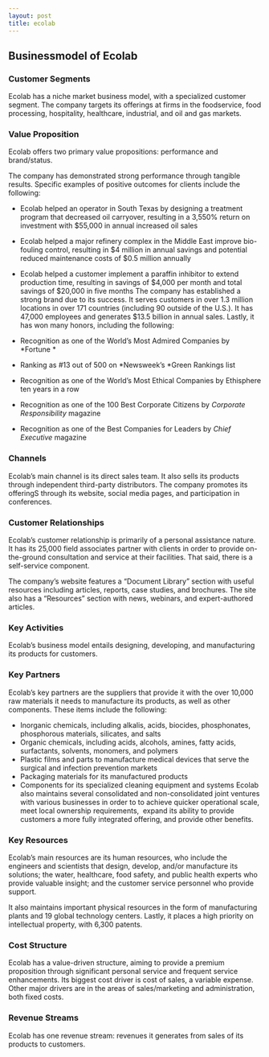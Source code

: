 ```yaml
---
layout: post
title: ecolab
---
```


Businessmodel of Ecolab
------------------------

### Customer Segments

Ecolab has a niche market business model, with a specialized customer segment. The company targets its offerings at firms in the foodservice, food processing, hospitality, healthcare, industrial, and oil and gas markets.

### Value Proposition

Ecolab offers two primary value propositions: performance and brand/status.

The company has demonstrated strong performance through tangible results. Specific examples of positive outcomes for clients include the following:

 * Ecolab helped an operator in South Texas by designing a treatment program that decreased oil carryover, resulting in a 3,550% return on investment with $55,000 in annual increased oil sales
* Ecolab helped a major refinery complex in the Middle East improve bio-fouling control, resulting in $4 million in annual savings and potential reduced maintenance costs of $0.5 million annually
* Ecolab helped a customer implement a paraffin inhibitor to extend production time, resulting in savings of $4,000 per month and total savings of $20,000 in five months
 The company has established a strong brand due to its success. It serves customers in over 1.3 million locations in over 171 countries (including 90 outside of the U.S.). It has 47,000 employees and generates $13.5 billion in annual sales. Lastly, it has won many honors, including the following:

 * Recognition as one of the World’s Most Admired Companies by *Fortune *
* Ranking as #13 out of 500 on *Newsweek’s *Green Rankings list
* Recognition as one of the World’s Most Ethical Companies by Ethisphere ten years in a row
* Recognition as one of the 100 Best Corporate Citizens by *Corporate Responsibility* magazine
* Recognition as one of the Best Companies for Leaders by *Chief Executive* magazine
 ### Channels

Ecolab’s main channel is its direct sales team. It also sells its products through independent third-party distributors. The company promotes its offeringS through its website, social media pages, and participation in conferences.

### Customer Relationships

Ecolab’s customer relationship is primarily of a personal assistance nature. It has its 25,000 field associates partner with clients in order to provide on-the-ground consultation and service at their facilities. That said, there is a self-service component.

The company’s website features a “Document Library” section with useful resources including articles, reports, case studies, and brochures. The site also has a “Resources” section with news, webinars, and expert-authored articles.

### Key Activities

Ecolab’s business model entails designing, developing, and manufacturing its products for customers.

### Key Partners

Ecolab’s key partners are the suppliers that provide it with the over 10,000 raw materials it needs to manufacture its products, as well as other components. These items include the following:

 * Inorganic chemicals, including alkalis, acids, biocides, phosphonates, phosphorous materials, silicates, and salts
* Organic chemicals, including acids, alcohols, amines, fatty acids, surfactants, solvents, monomers, and polymers
* Plastic films and parts to manufacture medical devices that serve the surgical and infection prevention markets
* Packaging materials for its manufactured products
* Components for its specialized cleaning equipment and systems
 Ecolab also maintains several consolidated and non-consolidated joint ventures with various businesses in order to to achieve quicker operational scale, meet local ownership requirements,  expand its ability to provide customers a more fully integrated offering, and provide other benefits.

### Key Resources

Ecolab’s main resources are its human resources, who include the engineers and scientists that design, develop, and/or manufacture its solutions; the water, healthcare, food safety, and public health experts who provide valuable insight; and the customer service personnel who provide support.

It also maintains important physical resources in the form of manufacturing plants and 19 global technology centers. Lastly, it places a high priority on intellectual property, with 6,300 patents.

### Cost Structure

Ecolab has a value-driven structure, aiming to provide a premium proposition through significant personal service and frequent service enhancements. Its biggest cost driver is cost of sales, a variable expense. Other major drivers are in the areas of sales/marketing and administration, both fixed costs.

### Revenue Streams

Ecolab has one revenue stream: revenues it generates from sales of its products to customers.
